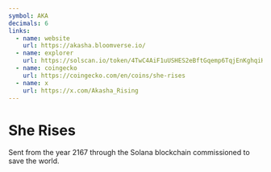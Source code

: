 ```yaml
---
symbol: AKA
decimals: 6
links:
  - name: website
    url: https://akasha.bloomverse.io/
  - name: explorer
    url: https://solscan.io/token/4TwC4AiF1uUSHES2eBftGqemp6TqjEnKghqiH6dFpump
  - name: coingecko
    url: https://coingecko.com/en/coins/she-rises
  - name: x
    url: https://x.com/Akasha_Rising
---
```


# She Rises

Sent from the year 2167 through the Solana blockchain commissioned to save the world.

